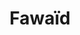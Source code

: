 ---
title: Fawaïd
description: Profitable teachings
image: fawaïd.jpg

# Badge style
style:
    background: "#C49D83"
    color: "#000"
---